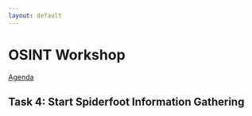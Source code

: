 ```yaml
---
layout: default
---
```


# OSINT Workshop
[Agenda](./index.md)
## Task 4: Start Spiderfoot Information Gathering